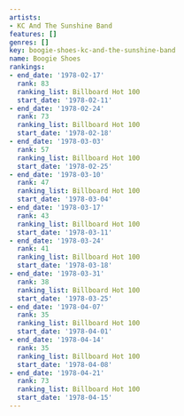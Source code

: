 ```yaml
---
artists:
- KC And The Sunshine Band
features: []
genres: []
key: boogie-shoes-kc-and-the-sunshine-band
name: Boogie Shoes
rankings:
- end_date: '1978-02-17'
  rank: 83
  ranking_list: Billboard Hot 100
  start_date: '1978-02-11'
- end_date: '1978-02-24'
  rank: 73
  ranking_list: Billboard Hot 100
  start_date: '1978-02-18'
- end_date: '1978-03-03'
  rank: 57
  ranking_list: Billboard Hot 100
  start_date: '1978-02-25'
- end_date: '1978-03-10'
  rank: 47
  ranking_list: Billboard Hot 100
  start_date: '1978-03-04'
- end_date: '1978-03-17'
  rank: 43
  ranking_list: Billboard Hot 100
  start_date: '1978-03-11'
- end_date: '1978-03-24'
  rank: 41
  ranking_list: Billboard Hot 100
  start_date: '1978-03-18'
- end_date: '1978-03-31'
  rank: 38
  ranking_list: Billboard Hot 100
  start_date: '1978-03-25'
- end_date: '1978-04-07'
  rank: 35
  ranking_list: Billboard Hot 100
  start_date: '1978-04-01'
- end_date: '1978-04-14'
  rank: 35
  ranking_list: Billboard Hot 100
  start_date: '1978-04-08'
- end_date: '1978-04-21'
  rank: 73
  ranking_list: Billboard Hot 100
  start_date: '1978-04-15'
---
```


